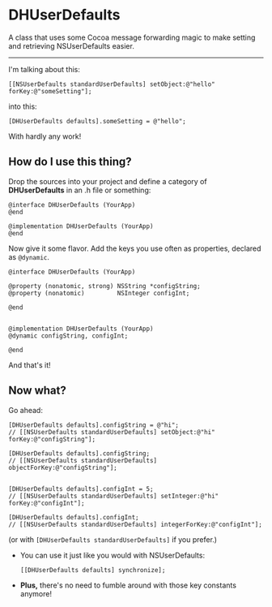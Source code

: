 **DHUserDefaults**
=======
A class that uses some Cocoa message forwarding magic to make setting and retrieving NSUserDefaults easier.

****

I'm talking about this:

```objc
[[NSUserDefaults standardUserDefaults] setObject:@"hello" forKey:@"someSetting"];
```

into this:

```objc
[DHUserDefaults defaults].someSetting = @"hello";
```

With hardly any work!


How do I use this thing?
--------------

Drop the sources into your project and define a category of **DHUserDefaults** in an .h file or something:

```objc
@interface DHUserDefaults (YourApp)
@end

@implementation DHUserDefaults (YourApp)
@end
```
 
Now give it some flavor. Add the keys you use often as properties, declared as `@dynamic`.

```objc
@interface DHUserDefaults (YourApp)

@property (nonatomic, strong) NSString *configString;
@property (nonatomic)         NSInteger configInt;

@end


@implementation DHUserDefaults (YourApp)
@dynamic configString, configInt;

@end
```

And that's it!
 
Now what?
----------

Go ahead:

```objc
[DHUserDefaults defaults].configString = @"hi";
// [[NSUserDefaults standardUserDefaults] setObject:@"hi" forKey:@"configString"];

[DHUserDefaults defaults].configString;
// [[NSUserDefaults standardUserDefaults] objectForKey:@"configString"];


[DHUserDefaults defaults].configInt = 5;
// [[NSUserDefaults standardUserDefaults] setInteger:@"hi" forKey:@"configInt"];

[DHUserDefaults defaults].configInt;
// [[NSUserDefaults standardUserDefaults] integerForKey:@"configInt"];
```

(or with `[DHUserDefaults standardUserDefaults]` if you prefer.)

* You can use it just like you would with NSUserDefaults:

  ```objc
  [[DHUserDefaults defaults] synchronize];
  ```

* **Plus,** there's no need to fumble around with those key constants anymore!